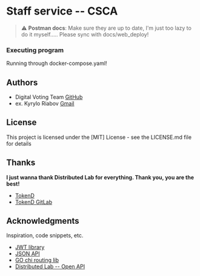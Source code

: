 # Staff service -- CSCA

> :warning: **Postman docs**: Make sure they are up to date, I'm just too lazy to do it myself..... Please sync with docs/web_deploy!

### Executing program

Running through docker-compose.yaml!

## Authors

* Digital Voting Team [GitHub](https://github.com/Digital-Voting-Team)
* ex. Kyrylo Riabov [Gmail](kyryl.ryabov@gmail.com)

## License

This project is licensed under the [MIT] License - see the LICENSE.md file for details

## Thanks 

**I just wanna thank Distributed Lab for everything. Thank you, you are the best!**

* [TokenD](https://tokend.io/)
* [TokenD GitLab](https://gitlab.com/tokend/)

## Acknowledgments

Inspiration, code snippets, etc.

* [JWT library](https://github.com/golang-jwt/jwt)
* [JSON API](https://jsonapi.org/)
* [GO chi routing lib](https://github.com/go-chi/chi)
* [Distributed Lab -- Open API](https://gitlab.com/tokend/openapi-go-generator)
